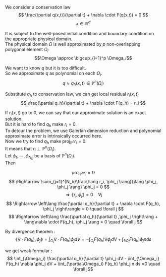 We consider a conservation law
$$ \frac{\partial q(x,t)}{\partial t} + \nabla \cdot F(q(x,t)) = 0 $$
$$ x \in \mathbb{R}^d $$

It is subject to the well-posed initial condition and boundary condition on the appropriate physical domain.  
The physical domain $\Omega$ is well approximated by $p$ non-overlapping polygonal element $\Omega_i$
$$\Omega \approx \bigcup_{i=1}^p \Omega_𝑖$$

We want to know $q$ but it is too difficult.  
So we approximate $q$ as polynomial on each $\Omega_i$.  
$$ q \approx q_h(x,t) \in \mathbb{P}^n(\Omega_i) $$

Substitute $q_h$ to conservation law, we can get local residual $r_i(x,t)$
$$ \frac{\partial q_h}{\partial t} + \nabla \cdot F(q_h) = r_i $$

If $r_i(x,t)$ go to 0, we can say that our approximate solution is an exact solution.  
But it is hard to find $q_h$ make $r_i=0$.  
To detour the problem, we use Galerkin dimension reduction and polynomial approximate error is intrinsically occurred here.  
Now we try to find $q_h$ make $\mathrm{proj}_{\mathbb{P}^n} r_i = 0$.  
It means that $r_i \perp \mathbb{P}^n(\Omega_i).$  
Let $\phi_1,\cdots,\phi_{N_b}$ be a basis of $\mathbb{P}^n(\Omega_i)$.  
Then

$$ \mathrm{proj}_{\mathbb{P}^n} r_i = 0$$
$$ \Rightarrow \sum_{j=1}^{N_b}\frac{\lang r_i, \phi_j \rang}{\lang \phi_j, \phi_j \rang} \phi_j = 0 $$
$$ \Rightarrow \lang r_i, \phi_j \rang =0 \quad \forall j$$
$$ \Rightarrow \left\lang \frac{\partial q_h}{\partial t} + \nabla \cdot F(q_h), \phi_j \right\rangle = 0  \quad \forall j $$
$$ \Rightarrow \left\lang \frac{\partial q_h}{\partial t} ,\phi_j \right\rang +  \lang\nabla \cdot F(q_h), \phi_j \rang = 0  \quad \forall j $$

By divergence theorem : 
$$\lang \nabla \cdot F(q_h), \phi_j \rang = \int_{\Omega_i} \nabla \cdot F(q_h) \phi_j dV = - \int_{\Omega_i} F(q_h) \nabla \phi_j dV + \int_{\partial\Omega_i} F(q_h) \phi_j n ds $$

we get weak formular :
$$ \int_{\Omega_i} \frac{\partial q_h}{\partial t} \phi_j dV - \int_{\Omega_i} F(q_h) \nabla \phi_j dV + \int_{\partial\Omega_i} F(q_h) \phi_j n ds =0 \quad \forall j$$